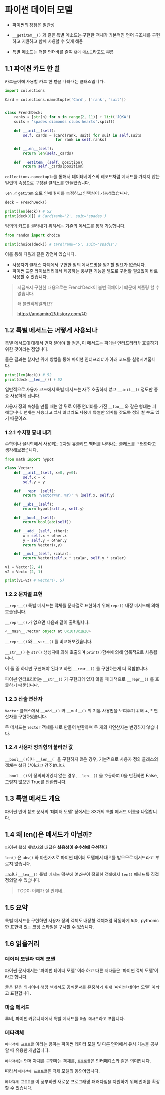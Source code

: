 # 파이썬 데이터 모델

* 파이썬의 장점은 일관성

* `__getitem__()` 과 같은 특별 메소드는 구현한 객체가 기본적인 언어 구조체를 구현하고 지원하고 함께 사용할 수 있게 해줌
* 특별 메소드는 더블 언더바를 줄여 `던더 메소드`라고도 부름



## 1.1 파이썬 카드 한 벌

카드놀이에 사용할 카드 한 벌을 나타내는 클래스입니다.

```python
import collections

Card = collections.namedtuple('Card', ['rank', 'suit'])


class FrenchDeck:
    ranks = [str(n) for n in range(2, 11)] + list('JQKA')
    suits = 'spades diamonds clubs hearts'.split()

    def __init__(self):
        self._cards = [Card(rank, suit) for suit in self.suits
                       for rank in self.ranks]

    def __len__(self):
        return len(self._cards)

    def __getitem__(self, position):
        return self._cards[position]

```

`collections.namedtuple`를 통해서 데이터베이스의 레코드처럼 메서드를 가지지 않는 일련의 속성으로 구성된 클래스를 만들었습니다.



`len` 과 `getitem` 으로 인해 길이를 측정하고 인덱싱이 가능해졌습니다.

```python
deck = FrenchDeck()

print(len(deck)) # 52
print(deck[0]) # Card(rank='2', suit='spades')
```



임의의 카드를 골라내기 위해서는 기존의 메서드를 통해 가능합니다.

```python
from random import choice

print(choice(deck)) # Card(rank='5', suit='spades')
```



이를 통해 다음과 같은 강점이 있습니다.

* 사용자가 클래스 자체에서 구현한 임의 메서드명을 암기할 필요가 없습니다.
* 파이썬 표준 라이브러리에서 제공하는 풍부한 기능을 별도로 구현할 필요없이 바로 사용할 수 있습니다.



> 지금까지 구현한 내용으로는 FrenchDeck이 불변 객체이기 떄문에 셔플링 할 수 없습니다.
>
> 왜 불변객체일까요?
>
> https://andamiro25.tistory.com/40



## 1.2 특별 메서드는 어떻게 사용되나

특별 메서드에 대해서 먼저 알아야 할 점은, 이 메서드는 파이썬 인터프리터가 호출하기 위한 것이라는 점입니다.

둘은 결과는 같지만 위에 방법을 통해 파이썬 인터프리터가 아래 코드를 실행시켜줍니다.

``` python
print(len(deck)) # 52
print(deck.__len__()) # 52
```



일반적으로 사용자 코드에서 특별 메서드는 자주 호출하지 않고 `__init__()` 정도만 종종 사용하게 됩니다.

사용자 정의 속성을 만들 때는 앞 뒤로 이중 언더바를 가진 `__foo__` 와 같은 형태는 피해줍니다. 현재는 사용되고 있지 않더라도 나중에 특별한 의미를 갖도록 정의 될 수도 있기 때문이죠.



### 1.2.1 수치형 흉내 내기

수학이나 물리학에서 사용되는 2차원 유클리드 벡터를 나타내는 클래스를 구현한다고 생각해보겠습니다.

```python
from math import hypot

class Vector:
    def __init__(self, x=0, y=0):
        self.x = x
        self.y = y

    def __repr__(self):
        return 'Vector(%r, %r)' % (self.x, self.y)

    def __abs__(self):
        return hypot(self.x, self.y)

    def __bool__(self):
        return bool(abs(self))

    def __add__(self, other):
        x = self.x + other.x
        y = self.y + other.y
        return Vector(x,y)

    def __mul__(self, scalar):
        return Vector(self.x * scalar, self.y * scalar)
```



```python
v1 = Vector(2, 4)
v2 = Vector(2, 1)

print(v1+v2) # Vector(4, 5)
```



### 1.2.2 문자열 표현

`__repr__()` 특별 메서드는 객체를 문자열로 표현하기 위해 `repr()` 내장 메서드에 의해 호출됩니다.

`__repr__()` 가 없으면 다음과 같이 출력됩니다.

``` python
<__main__.Vector object at 0x10f8c2a20>
```



`__repr__()` 와 `__str__()` 를 비교해보겠습니다.

 `__str__()` 는 `str()` 생성자에 의해 호출되며 `print()`함수에 의해 암묵적으로 사용됩니다.

이 둘 중 하나만 구현해야 된다고 하면 `__repr__()` 를 구현하는게 더 적합합니다. 

파이썬 인터프리터는 `__str__()` 가 구현되어 있지 않을 때 대책으로 `__repr__()` 를 호출하기 때문입니다.



### 1.2.3 산술 연산자

`Vector` 클래스에서 `__add__()` 와 `__mul__()` 의 기본 사용법을 보여주기 위해 +, * 연산자를 구현하였습니다.

두 메서드는 `Vector` 객체를 새로 만들어 반환하며 두 개의 피연산자는 변경하지 않습니다.



### 1.2.4 사용자 정의형의 불리언 값

`__bool__()`이나 `__len__()` 을 구현하지 않은 경우, 기본적으로 사용자 정의 클래스의 객체는 참된 값이라고 간주합니다. 

`__bool__()` 이 정의되어있지 않는 경우,  `__len__()` 을 호출하여 0을 반환하면 False, 그렇지 않으면 True를 반환합니다.



## 1.3 특별 메서드 개요

파이썬 언어 참조 문서의 '데이터 모델' 장에서는 83개의 특별 메서드 이름을 나열합니다.





## 1.4 왜 len()은 메서드가 아닐까?

파이썬 핵심 개발자의 대답은 **실용성이 순수성에 우선한다** 

`len()` 은 `abs()` 와 마찬가지로 파이썬 데이터 모델에서 대우를 받으므로 메서드라고 부르지 않습니다. 

그러나 `__len__()` 특별 메서드 덕분에 여러분이 정의한 객체에서 `len()` 메서드를 직접 정의할 수 있습니다.

> TODO: 이해가 잘 안되네..



## 1.5 요약

특별 메서드를 구현하면 사용자  정의 객체도 내장형 객체처럼 작동하게 되어, pythonic한 표현력 있는 코딩 스타일을 구사할 수 있습니다.



## 1.6 읽을거리

### 데이터 모델과 객체 모델

파이썬 문서에서는 '파이썬 데이터 모델' 이라 하고 다른 저자들은 '파이썬 객체 모델'이라고 합니다.

둘은 같은 의미이며 해당 책에서도 공식문서를 존중하기 위해  '파이썬 데이터 모델'  이라고 표현합니다.



### 마술 메서드

루비, 파이썬 커뮤니티에서 특별 메서드를 `마술 메서드`라고 부릅니다. 



### 메타객체

`메타객체 프로토콜` 이라는 용어는 파이썬 데이터 모델 및 다른 언어에서 유사 기능을 공부할 때 유용한 개념입니다.

`메타객체`는 언어 자체를 구현하는 객체를, `프로토콜`은 인터페이스와 같은 의미입니다.

따라서 `메타객체 프로토콜`은 객체 모델의 동의어입니다.

`메타객체 프로토콜` 이 풍부하면 새로운 프로그래밍 패러다임을 지원하기 위해 언어를 확장할 수 있습니다.